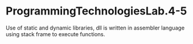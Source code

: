 # ProgrammingTechnologiesLab.4-5
Use of static and dynamic libraries, dll is written in assembler language using stack frame to execute functions. 
